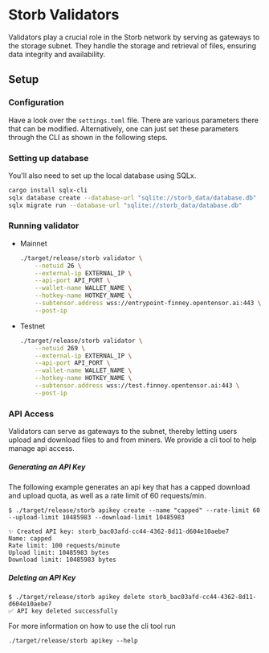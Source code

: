 # Storb Validators

Validators play a crucial role in the Storb network by serving as gateways to the storage subnet. They handle the storage and retrieval of files, ensuring data integrity and availability.

## Setup

### Configuration 

Have a look over the `settings.toml` file. There are various parameters there that can be modified. Alternatively, one can just set these parameters through the CLI as shown in the following steps.

### Setting up database

You'll also need to set up the local database using SQLx.

   ```bash
   cargo install sqlx-cli
   sqlx database create --database-url "sqlite://storb_data/database.db"
   sqlx migrate run --database-url "sqlite://storb_data/database.db"
   ```
### Running validator

- Mainnet
    ```bash
    ./target/release/storb validator \
        --netuid 26 \
        --external-ip EXTERNAL_IP \
        --api-port API_PORT \
        --wallet-name WALLET_NAME \
        --hotkey-name HOTKEY_NAME \
        --subtensor.address wss://entrypoint-finney.opentensor.ai:443 \
        --post-ip
    ```

- Testnet
    ```bash
    ./target/release/storb validator \
        --netuid 269 \
        --external-ip EXTERNAL_IP \
        --api-port API_PORT \
        --wallet-name WALLET_NAME \
        --hotkey-name HOTKEY_NAME \
        --subtensor.address wss://test.finney.opentensor.ai:443 \
        --post-ip
    ```

### API Access
Validators can serve as gateways to the subnet, thereby letting users upload and download files to and from miners. We provide a cli tool to help manage api access.

##### Generating an API Key
The following example generates an api key that has a capped download and upload quota, as well as a rate limit of 60 requests/min.
```
$ ./target/release/storb apikey create --name "capped" --rate-limit 60 --upload-limit 10485983 --download-limit 10485983

✨ Created API key: storb_bac03afd-cc44-4362-8d11-d604e10aebe7
Name: capped
Rate limit: 100 requests/minute
Upload limit: 10485983 bytes
Download limit: 10485983 bytes
```

##### Deleting an API Key
```
$ ./target/release/storb apikey delete storb_bac03afd-cc44-4362-8d11-d604e10aebe7
✅ API key deleted successfully
```

For more information on how to use the cli tool run 
```
./target/release/storb apikey --help
``` 